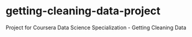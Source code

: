 getting-cleaning-data-project
=============================

Project for Coursera Data Science Specialization - Getting Cleaning Data

